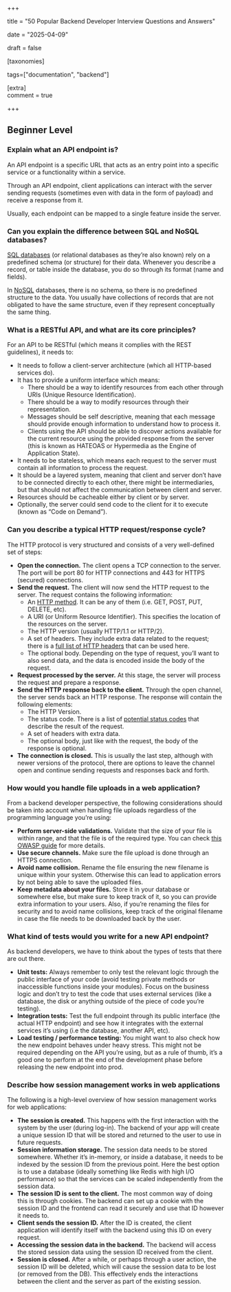 +++

title = "50 Popular Backend Developer Interview Questions and Answers"

date = "2025-04-09"

draft = false

[taxonomies]  

tags=["documentation", "backend"]

[extra]                                                                                                                                                                                                                    
comment = true  

+++



## Beginner Level

### Explain what an API endpoint is?

An API endpoint is a specific URL that acts as an entry point into a specific service or a functionality within a service.

Through an API endpoint, client applications can interact with the server sending requests (sometimes even with data in the form of payload) and receive a response from it.

Usually, each endpoint can be mapped to a single feature inside the server.

### Can you explain the difference between SQL and NoSQL databases?

[SQL databases](https://roadmap.sh/sql) (or relational databases as they’re also known) rely on a predefined schema (or structure) for their data. Whenever you describe a record, or table inside the database, you do so through its format (name and fields).

In [NoSQL](https://roadmap.sh/mongodb) databases, there is no schema, so there is no predefined structure to the data. You usually have collections of records that are not obligated to have the same structure, even if they represent conceptually the same thing.

### What is a RESTful API, and what are its core principles?

For an API to be RESTful (which means it complies with the REST guidelines), it needs to:

- It needs to follow a client-server architecture (which all HTTP-based services do).
- It has to provide a uniform interface which means:
  - There should be a way to identify resources from each other through URIs (Unique Resource Identification).
  - There should be a way to modify resources through their representation.
  - Messages should be self descriptive, meaning that each message should provide enough information to understand how to process it.
  - Clients using the API should be able to discover actions available for the current resource using the provided response from the server (this is known as HATEOAS or Hypermedia as the Engine of Application State).
- It needs to be stateless, which means each request to the server must contain all information to process the request.
- It should be a layered system, meaning that client and server don’t have to be connected directly to each other, there might be intermediaries, but that should not affect the communication between client and server.
- Resources should be cacheable either by client or by server.
- Optionally, the server could send code to the client for it to execute (known as “Code on Demand”).

### Can you describe a typical HTTP request/response cycle?

The HTTP protocol is very structured and consists of a very well-defined set of steps:

- **Open the connection.** The client opens a TCP connection to the server. The port will be port 80 for HTTP connections and 443 for HTTPS (secured) connections.
- **Send the request.** The client will now send the HTTP request to the server. The request contains the following information:
  - An [HTTP method](https://developer.mozilla.org/en-US/docs/Web/HTTP/Methods). It can be any of them (i.e. GET, POST, PUT, DELETE, etc).
  - A URI (or Uniform Resource Identifier). This specifies the location of the resources on the server.
  - The HTTP version (usually HTTP/1.1 or HTTP/2).
  - A set of headers. They include extra data related to the request; there is a [full list of HTTP headers](https://developer.mozilla.org/en-US/docs/Web/HTTP/Headers) that can be used here.
  - The optional body. Depending on the type of request, you’ll want to also send data, and the data is encoded inside the body of the request.
- **Request processed by the server.** At this stage, the server will process the request and prepare a response.
- **Send the HTTP response back to the client.** Through the open channel, the server sends back an HTTP response. The response will contain the following elements:
  - The HTTP Version. 
  - The status code. There is a list of [potential status codes](https://developer.mozilla.org/en-US/docs/Web/HTTP/Status) that describe the result of the request.
  - A set of headers with extra data.
  - The optional body, just like with the request, the body of the response is optional.
- **The connection is closed.** This is usually the last step, although with newer versions of the protocol, there are options to leave the channel open and continue sending requests and responses back and forth.

### How would you handle file uploads in a web application?

From a backend developer perspective, the following considerations should be taken into account when handling file uploads regardless of the programming language you’re using:

- **Perform server-side validations.** Validate that the size of your file is within range, and that the file is of the required type. You can check [this OWASP guide](https://cheatsheetseries.owasp.org/cheatsheets/File_Upload_Cheat_Sheet.html) for more details.
- **Use secure channels.** Make sure the file upload is done through an HTTPS connection.
- **Avoid name collision.** Rename the file ensuring the new filename is unique within your system. Otherwise this can lead to application errors by not being able to save the uploaded files.
- **Keep metadata about your files.** Store it in your database or somewhere else, but make sure to keep track of it, so you can provide extra information to your users. Also, if you’re renaming the files for security and to avoid name collisions, keep track of the original filename in case the file needs to be downloaded back by the user.

### What kind of tests would you write for a new API endpoint?

As backend developers, we have to think about the types of tests that there are out there.

- **Unit tests:** Always remember to only test the relevant logic through the public interface of your code (avoid testing private methods or inaccessible functions inside your modules). Focus on the business logic and don’t try to test the code that uses external services (like a database, the disk or anything outside of the piece of code you’re testing).
- **Integration tests:** Test the full endpoint through its public interface (the actual HTTP endpoint) and see how it integrates with the external services it’s using (i.e the database, another API, etc).
- **Load testing / performance testing:** You might want to also check how the new endpoint behaves under heavy stress. This might not be required depending on the API you’re using, but as a rule of thumb, it’s a good one to perform at the end of the development phase before releasing the new endpoint into prod.

### Describe how session management works in web applications

The following is a high-level overview of how session management works for web applications:

- **The session is created.** This happens with the first interaction with the system by the user (during log-in). The backend of your app will create a unique session ID that will be stored and returned to the user to use in future requests.
- **Session information storage.** The session data needs to be stored somewhere. Whether it’s in-memory, or inside a database, it needs to be indexed by the session ID from the previous point. Here the best option is to use a database (ideally something like Redis with high I/O performance) so that the services can be scaled independently from the session data.
- **The session ID is sent to the client.** The most common way of doing this is through cookies. The backend can set up a cookie with the session ID and the frontend can read it securely and use that ID however it needs to.
- **Client sends the session ID.** After the ID is created, the client application will identify itself with the backend using this ID on every request.
- **Accessing the session data in the backend.** The backend will access the stored session data using the session ID received from the client.
- **Session is closed.** After a while, or perhaps through a user action, the session ID will be deleted, which will cause the session data to be lost (or removed from the DB). This effectively ends the interactions between the client and the server as part of the existing session.